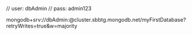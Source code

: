 // user: dbAdmin
// pass: admin123


mongodb+srv://dbAdmin:<password>@cluster.sbbtg.mongodb.net/myFirstDatabase?retryWrites=true&w=majority

